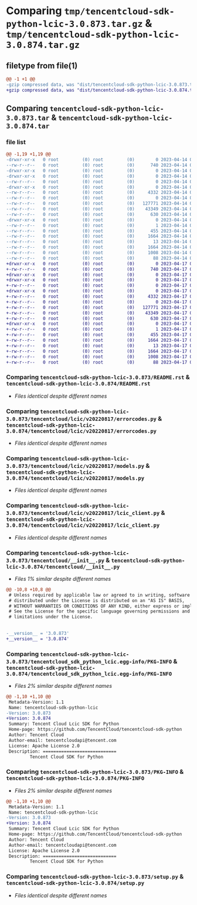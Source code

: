 # Comparing `tmp/tencentcloud-sdk-python-lcic-3.0.873.tar.gz` & `tmp/tencentcloud-sdk-python-lcic-3.0.874.tar.gz`

## filetype from file(1)

```diff
@@ -1 +1 @@
-gzip compressed data, was "dist/tencentcloud-sdk-python-lcic-3.0.873.tar", last modified: Fri Apr 14 00:40:41 2023, max compression
+gzip compressed data, was "dist/tencentcloud-sdk-python-lcic-3.0.874.tar", last modified: Mon Apr 17 00:33:32 2023, max compression
```

## Comparing `tencentcloud-sdk-python-lcic-3.0.873.tar` & `tencentcloud-sdk-python-lcic-3.0.874.tar`

### file list

```diff
@@ -1,19 +1,19 @@
-drwxr-xr-x   0 root         (0) root         (0)        0 2023-04-14 00:40:41.000000 tencentcloud-sdk-python-lcic-3.0.873/
--rw-r--r--   0 root         (0) root         (0)      740 2023-04-14 00:40:41.000000 tencentcloud-sdk-python-lcic-3.0.873/README.rst
-drwxr-xr-x   0 root         (0) root         (0)        0 2023-04-14 00:40:41.000000 tencentcloud-sdk-python-lcic-3.0.873/tencentcloud/
-drwxr-xr-x   0 root         (0) root         (0)        0 2023-04-14 00:40:41.000000 tencentcloud-sdk-python-lcic-3.0.873/tencentcloud/lcic/
--rw-r--r--   0 root         (0) root         (0)        0 2023-04-14 00:40:41.000000 tencentcloud-sdk-python-lcic-3.0.873/tencentcloud/lcic/__init__.py
-drwxr-xr-x   0 root         (0) root         (0)        0 2023-04-14 00:40:41.000000 tencentcloud-sdk-python-lcic-3.0.873/tencentcloud/lcic/v20220817/
--rw-r--r--   0 root         (0) root         (0)     4332 2023-04-14 00:40:41.000000 tencentcloud-sdk-python-lcic-3.0.873/tencentcloud/lcic/v20220817/errorcodes.py
--rw-r--r--   0 root         (0) root         (0)        0 2023-04-14 00:40:41.000000 tencentcloud-sdk-python-lcic-3.0.873/tencentcloud/lcic/v20220817/__init__.py
--rw-r--r--   0 root         (0) root         (0)   127771 2023-04-14 00:40:41.000000 tencentcloud-sdk-python-lcic-3.0.873/tencentcloud/lcic/v20220817/models.py
--rw-r--r--   0 root         (0) root         (0)    43349 2023-04-14 00:40:41.000000 tencentcloud-sdk-python-lcic-3.0.873/tencentcloud/lcic/v20220817/lcic_client.py
--rw-r--r--   0 root         (0) root         (0)      630 2023-04-14 00:40:41.000000 tencentcloud-sdk-python-lcic-3.0.873/tencentcloud/__init__.py
-drwxr-xr-x   0 root         (0) root         (0)        0 2023-04-14 00:40:41.000000 tencentcloud-sdk-python-lcic-3.0.873/tencentcloud_sdk_python_lcic.egg-info/
--rw-r--r--   0 root         (0) root         (0)        1 2023-04-14 00:40:41.000000 tencentcloud-sdk-python-lcic-3.0.873/tencentcloud_sdk_python_lcic.egg-info/dependency_links.txt
--rw-r--r--   0 root         (0) root         (0)      455 2023-04-14 00:40:41.000000 tencentcloud-sdk-python-lcic-3.0.873/tencentcloud_sdk_python_lcic.egg-info/SOURCES.txt
--rw-r--r--   0 root         (0) root         (0)     1664 2023-04-14 00:40:41.000000 tencentcloud-sdk-python-lcic-3.0.873/tencentcloud_sdk_python_lcic.egg-info/PKG-INFO
--rw-r--r--   0 root         (0) root         (0)       13 2023-04-14 00:40:41.000000 tencentcloud-sdk-python-lcic-3.0.873/tencentcloud_sdk_python_lcic.egg-info/top_level.txt
--rw-r--r--   0 root         (0) root         (0)     1664 2023-04-14 00:40:41.000000 tencentcloud-sdk-python-lcic-3.0.873/PKG-INFO
--rw-r--r--   0 root         (0) root         (0)     1008 2023-04-14 00:40:41.000000 tencentcloud-sdk-python-lcic-3.0.873/setup.py
--rw-r--r--   0 root         (0) root         (0)       88 2023-04-14 00:40:41.000000 tencentcloud-sdk-python-lcic-3.0.873/setup.cfg
+drwxr-xr-x   0 root         (0) root         (0)        0 2023-04-17 00:33:32.000000 tencentcloud-sdk-python-lcic-3.0.874/
+-rw-r--r--   0 root         (0) root         (0)      740 2023-04-17 00:33:32.000000 tencentcloud-sdk-python-lcic-3.0.874/README.rst
+drwxr-xr-x   0 root         (0) root         (0)        0 2023-04-17 00:33:32.000000 tencentcloud-sdk-python-lcic-3.0.874/tencentcloud/
+drwxr-xr-x   0 root         (0) root         (0)        0 2023-04-17 00:33:32.000000 tencentcloud-sdk-python-lcic-3.0.874/tencentcloud/lcic/
+-rw-r--r--   0 root         (0) root         (0)        0 2023-04-17 00:33:32.000000 tencentcloud-sdk-python-lcic-3.0.874/tencentcloud/lcic/__init__.py
+drwxr-xr-x   0 root         (0) root         (0)        0 2023-04-17 00:33:32.000000 tencentcloud-sdk-python-lcic-3.0.874/tencentcloud/lcic/v20220817/
+-rw-r--r--   0 root         (0) root         (0)     4332 2023-04-17 00:33:32.000000 tencentcloud-sdk-python-lcic-3.0.874/tencentcloud/lcic/v20220817/errorcodes.py
+-rw-r--r--   0 root         (0) root         (0)        0 2023-04-17 00:33:32.000000 tencentcloud-sdk-python-lcic-3.0.874/tencentcloud/lcic/v20220817/__init__.py
+-rw-r--r--   0 root         (0) root         (0)   127771 2023-04-17 00:33:32.000000 tencentcloud-sdk-python-lcic-3.0.874/tencentcloud/lcic/v20220817/models.py
+-rw-r--r--   0 root         (0) root         (0)    43349 2023-04-17 00:33:32.000000 tencentcloud-sdk-python-lcic-3.0.874/tencentcloud/lcic/v20220817/lcic_client.py
+-rw-r--r--   0 root         (0) root         (0)      630 2023-04-17 00:33:32.000000 tencentcloud-sdk-python-lcic-3.0.874/tencentcloud/__init__.py
+drwxr-xr-x   0 root         (0) root         (0)        0 2023-04-17 00:33:32.000000 tencentcloud-sdk-python-lcic-3.0.874/tencentcloud_sdk_python_lcic.egg-info/
+-rw-r--r--   0 root         (0) root         (0)        1 2023-04-17 00:33:32.000000 tencentcloud-sdk-python-lcic-3.0.874/tencentcloud_sdk_python_lcic.egg-info/dependency_links.txt
+-rw-r--r--   0 root         (0) root         (0)      455 2023-04-17 00:33:32.000000 tencentcloud-sdk-python-lcic-3.0.874/tencentcloud_sdk_python_lcic.egg-info/SOURCES.txt
+-rw-r--r--   0 root         (0) root         (0)     1664 2023-04-17 00:33:32.000000 tencentcloud-sdk-python-lcic-3.0.874/tencentcloud_sdk_python_lcic.egg-info/PKG-INFO
+-rw-r--r--   0 root         (0) root         (0)       13 2023-04-17 00:33:32.000000 tencentcloud-sdk-python-lcic-3.0.874/tencentcloud_sdk_python_lcic.egg-info/top_level.txt
+-rw-r--r--   0 root         (0) root         (0)     1664 2023-04-17 00:33:32.000000 tencentcloud-sdk-python-lcic-3.0.874/PKG-INFO
+-rw-r--r--   0 root         (0) root         (0)     1008 2023-04-17 00:33:32.000000 tencentcloud-sdk-python-lcic-3.0.874/setup.py
+-rw-r--r--   0 root         (0) root         (0)       88 2023-04-17 00:33:32.000000 tencentcloud-sdk-python-lcic-3.0.874/setup.cfg
```

### Comparing `tencentcloud-sdk-python-lcic-3.0.873/README.rst` & `tencentcloud-sdk-python-lcic-3.0.874/README.rst`

 * *Files identical despite different names*

### Comparing `tencentcloud-sdk-python-lcic-3.0.873/tencentcloud/lcic/v20220817/errorcodes.py` & `tencentcloud-sdk-python-lcic-3.0.874/tencentcloud/lcic/v20220817/errorcodes.py`

 * *Files identical despite different names*

### Comparing `tencentcloud-sdk-python-lcic-3.0.873/tencentcloud/lcic/v20220817/models.py` & `tencentcloud-sdk-python-lcic-3.0.874/tencentcloud/lcic/v20220817/models.py`

 * *Files identical despite different names*

### Comparing `tencentcloud-sdk-python-lcic-3.0.873/tencentcloud/lcic/v20220817/lcic_client.py` & `tencentcloud-sdk-python-lcic-3.0.874/tencentcloud/lcic/v20220817/lcic_client.py`

 * *Files identical despite different names*

### Comparing `tencentcloud-sdk-python-lcic-3.0.873/tencentcloud/__init__.py` & `tencentcloud-sdk-python-lcic-3.0.874/tencentcloud/__init__.py`

 * *Files 1% similar despite different names*

```diff
@@ -10,8 +10,8 @@
 # Unless required by applicable law or agreed to in writing, software
 # distributed under the License is distributed on an "AS IS" BASIS,
 # WITHOUT WARRANTIES OR CONDITIONS OF ANY KIND, either express or implied.
 # See the License for the specific language governing permissions and
 # limitations under the License.
 
 
-__version__ = '3.0.873'
+__version__ = '3.0.874'
```

### Comparing `tencentcloud-sdk-python-lcic-3.0.873/tencentcloud_sdk_python_lcic.egg-info/PKG-INFO` & `tencentcloud-sdk-python-lcic-3.0.874/tencentcloud_sdk_python_lcic.egg-info/PKG-INFO`

 * *Files 2% similar despite different names*

```diff
@@ -1,10 +1,10 @@
 Metadata-Version: 1.1
 Name: tencentcloud-sdk-python-lcic
-Version: 3.0.873
+Version: 3.0.874
 Summary: Tencent Cloud Lcic SDK for Python
 Home-page: https://github.com/TencentCloud/tencentcloud-sdk-python
 Author: Tencent Cloud
 Author-email: tencentcloudapi@tencent.com
 License: Apache License 2.0
 Description: ============================
         Tencent Cloud SDK for Python
```

### Comparing `tencentcloud-sdk-python-lcic-3.0.873/PKG-INFO` & `tencentcloud-sdk-python-lcic-3.0.874/PKG-INFO`

 * *Files 2% similar despite different names*

```diff
@@ -1,10 +1,10 @@
 Metadata-Version: 1.1
 Name: tencentcloud-sdk-python-lcic
-Version: 3.0.873
+Version: 3.0.874
 Summary: Tencent Cloud Lcic SDK for Python
 Home-page: https://github.com/TencentCloud/tencentcloud-sdk-python
 Author: Tencent Cloud
 Author-email: tencentcloudapi@tencent.com
 License: Apache License 2.0
 Description: ============================
         Tencent Cloud SDK for Python
```

### Comparing `tencentcloud-sdk-python-lcic-3.0.873/setup.py` & `tencentcloud-sdk-python-lcic-3.0.874/setup.py`

 * *Files identical despite different names*

